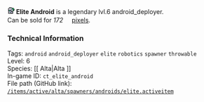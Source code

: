 ![ ](https://raw.githubusercontent.com/Ceterai/Enternia/main/items/active/alta/spawners/androids/elite.png) **Elite Android** is a legendary lvl.6 android_deployer.  
Can be sold for *172* <img src="https://starbounder.org/mediawiki/images/2/21/Pixel.png" width="12" height="16"/> [pixels](https://starbounder.org/Pixel).

### Technical Information

Tags: `android` `android_deployer` `elite` `robotics` `spawner` `throwable`  
Level: 6  
Species: [[ Alta|Alta ]]  
In-game ID: `ct_elite_android`  
File path (GitHub link): [`/items/active/alta/spawners/androids/elite.activeitem`](https://github.com/Ceterai/Enternia/blob/main/items/active/alta/spawners/androids/elite.activeitem)
